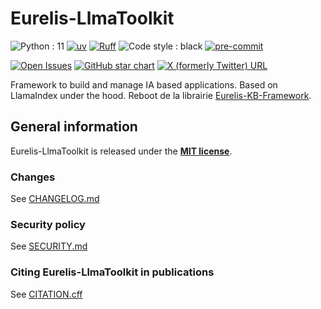 # Eurelis-LlmaToolkit

![Python : 11](https://img.shields.io/badge/Python-=3.11-green)
[![uv](https://img.shields.io/endpoint?url=https://raw.githubusercontent.com/astral-sh/uv/main/assets/badge/v0.json)](https://github.com/astral-sh/uv)
[![Ruff](https://img.shields.io/endpoint?url=https://raw.githubusercontent.com/astral-sh/ruff/main/assets/badge/v2.json)](https://github.com/astral-sh/ruff)
![Code style : black](https://img.shields.io/badge/Code_style-black-black)
[![pre-commit](https://img.shields.io/badge/pre--commit-enabled-brightgreen?logo=pre-commit)](https://github.com/pre-commit/pre-commit)

[![Open Issues](https://img.shields.io/github/issues-raw/Eurelis/Eurelis-KB-Framework)](https://github.com/Eurelis/Eurelis-KB-Framework/issues)
[![GitHub star chart](https://img.shields.io/github/stars/langchain-ai/langchain?style=social)](https://star-history.com/#Eurelis/Eurelis-KB-Framework)
[![X (formerly Twitter) URL](https://img.shields.io/twitter/url?url=https%3A%2F%2Fx.com%2FAgence_Eurelis&label=Follow%20%40Eurelis)](https://x.com/Agence_Eurelis)

Framework to build and manage IA based applications.
Based on LlamaIndex under the hood.
Reboot de la librairie [Eurelis-KB-Framework](https://github.com/Eurelis/Eurelis-KB-Framework).

## General information

Eurelis-LlmaToolkit is released under the **[MIT license](/LICENSE)**.

### Changes

See [CHANGELOG.md](CHANGELOG.md)

### Security policy

See [SECURITY.md](SECURITY.md)

### Citing Eurelis-LlmaToolkit in publications

See [CITATION.cff](CITATION.cff)

